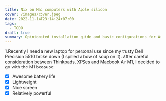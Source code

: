 ```yaml
---
title: Nix on Mac computers with Apple silicon
cover: /images/cover.jpeg
date: 2022-11-14T23:14:24+07:00
tags:
  - TODO
draft: true
summary: Opinionated installation guide and basic configurations for Arch Linux
---
```


1.Recently I need a new laptop for personal use since my trusty Dell Precision 5510 broke down (I spilled a bow of soup on it).
After careful consideration between Thinkpads, XPSes and Macbook Air M1, I decided to go with the M1 because:

- [x] Awesome battery life
- [x] Lightweight
- [x] Nice screen
- [x] Relatively powerful
